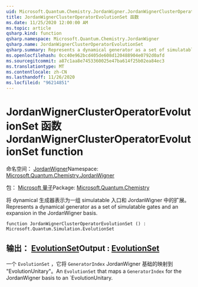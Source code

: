 ```yaml
---
uid: Microsoft.Quantum.Chemistry.JordanWigner.JordanWignerClusterOperatorEvolutionSet
title: JordanWignerClusterOperatorEvolutionSet 函数
ms.date: 11/25/2020 12:00:00 AM
ms.topic: article
qsharp.kind: function
qsharp.namespace: Microsoft.Quantum.Chemistry.JordanWigner
qsharp.name: JordanWignerClusterOperatorEvolutionSet
qsharp.summary: Represents a dynamical generator as a set of simulatable gates and an expansion in the JordanWigner basis.
ms.openlocfilehash: 0cc40e962bcd405de608d120488904e0792d0afd
ms.sourcegitcommit: a87c1aa8e7453360025e47ba614f25b02ea84ec3
ms.translationtype: MT
ms.contentlocale: zh-CN
ms.lasthandoff: 11/26/2020
ms.locfileid: "96214851"
---
```

# <a name="jordanwignerclusteroperatorevolutionset-function"></a><span data-ttu-id="0ebc7-102">JordanWignerClusterOperatorEvolutionSet 函数</span><span class="sxs-lookup"><span data-stu-id="0ebc7-102">JordanWignerClusterOperatorEvolutionSet function</span></span>

<span data-ttu-id="0ebc7-103">命名空间： [JordanWigner](xref:Microsoft.Quantum.Chemistry.JordanWigner)</span><span class="sxs-lookup"><span data-stu-id="0ebc7-103">Namespace: [Microsoft.Quantum.Chemistry.JordanWigner](xref:Microsoft.Quantum.Chemistry.JordanWigner)</span></span>

<span data-ttu-id="0ebc7-104">包： [Microsoft 量子](https://nuget.org/packages/Microsoft.Quantum.Chemistry)</span><span class="sxs-lookup"><span data-stu-id="0ebc7-104">Package: [Microsoft.Quantum.Chemistry](https://nuget.org/packages/Microsoft.Quantum.Chemistry)</span></span>


<span data-ttu-id="0ebc7-105">将 dynamical 生成器表示为一组 simulatable 入口和 JordanWigner 中的扩展。</span><span class="sxs-lookup"><span data-stu-id="0ebc7-105">Represents a dynamical generator as a set of simulatable gates and an expansion in the JordanWigner basis.</span></span>

```qsharp
function JordanWignerClusterOperatorEvolutionSet () : Microsoft.Quantum.Simulation.EvolutionSet
```


## <a name="output--evolutionset"></a><span data-ttu-id="0ebc7-106">输出： [EvolutionSet](xref:Microsoft.Quantum.Simulation.EvolutionSet)</span><span class="sxs-lookup"><span data-stu-id="0ebc7-106">Output : [EvolutionSet](xref:Microsoft.Quantum.Simulation.EvolutionSet)</span></span>

<span data-ttu-id="0ebc7-107">一个 `EvolutionSet` ，它将 `GeneratorIndex` JordanWigner 基础的映射到 "EvolutionUnitary"。</span><span class="sxs-lookup"><span data-stu-id="0ebc7-107">An `EvolutionSet` that maps a `GeneratorIndex` for the JordanWigner basis to an \`EvolutionUnitary.</span></span>